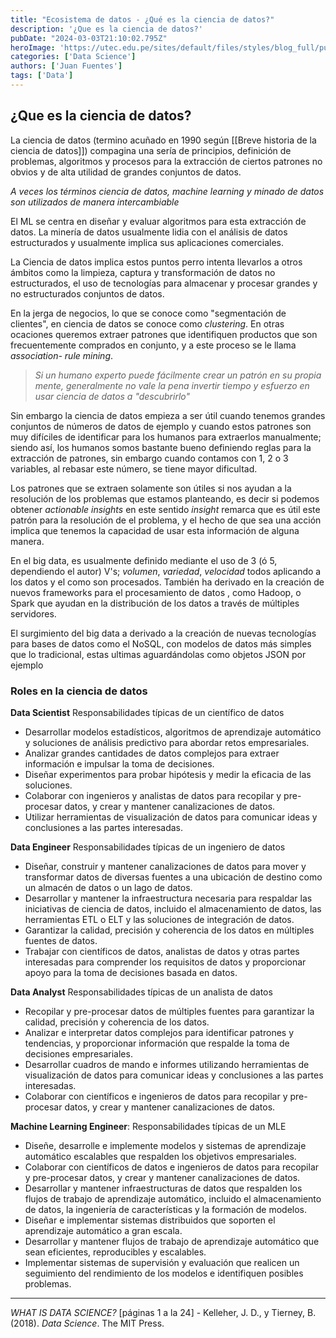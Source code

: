 ```yaml
---
title: "Ecosistema de datos - ¿Qué es la ciencia de datos?"
description: '¿Que es la ciencia de datos?'
pubDate: "2024-03-03T21:10:02.795Z"
heroImage: 'https://utec.edu.pe/sites/default/files/styles/blog_full/public/blog/800x400_3_0.jpg'
categories: ['Data Science']
authors: ['Juan Fuentes']
tags: ['Data']
---
```

## **¿Que es la ciencia de datos?**

La ciencia de datos (termino acuñado en 1990 según [[Breve historia de la ciencia de datos]]) compagina una sería de principios, definición de problemas, algoritmos y procesos para la extracción de ciertos patrones no obvios y de alta utilidad de grandes conjuntos de datos.

*A veces los términos ciencia de datos, machine learning y minado de datos son utilizados de manera intercambiable*

El ML se centra en diseñar y evaluar algoritmos para esta extracción de datos.
La minería de datos usualmente lidia con el análisis de datos estructurados y usualmente implica sus aplicaciones comerciales.

La Ciencia de datos implica estos puntos perro intenta llevarlos a otros ámbitos como la limpieza, captura y transformación de datos no estructurados, el uso de tecnologías para almacenar y procesar grandes y no estructurados conjuntos de datos.

En la jerga de negocios, lo que se conoce como "segmentación de clientes", en ciencia de datos se conoce como *clustering*. En otras ocaciones queremos extraer patrones que identifiquen productos que son frecuentemente comprados en conjunto, y a este proceso se le llama *association- rule mining*.

> *Si un humano experto puede fácilmente crear un patrón en su propia mente, generalmente no vale la pena invertir tiempo y esfuerzo en usar ciencia de datos a "descubrirlo"*

Sin embargo la ciencia de datos empieza a ser útil cuando tenemos grandes conjuntos de números de datos de ejemplo y cuando estos patrones son muy difíciles de identificar para los humanos para extraerlos manualmente; siendo así, los humanos somos bastante bueno definiendo reglas para la extracción de patrones, sin embargo cuando contamos con 1, 2 o 3 variables, al rebasar este número, se tiene mayor dificultad.

Los patrones que se extraen solamente son útiles si nos ayudan a la resolución de los problemas que estamos planteando, es decir si podemos obtener *actionable insights* en este sentido *insight* remarca que es útil este patrón para la resolución de el problema, y el hecho de que sea una acción implica que tenemos la capacidad de usar esta información de alguna manera.

En el big data, es usualmente definido mediante el uso de 3 (ó 5, dependiendo el autor) V's; *volumen*, *variedad*, *velocidad* todos aplicando a los datos y el como son procesados. También ha derivado en la creación de nuevos frameworks para el procesamiento de datos , como Hadoop, o Spark que ayudan en la distribución de los datos a través de múltiples servidores.

El surgimiento del big data a derivado a la creación de nuevas tecnologías para bases de datos como el NoSQL, con modelos de datos más simples que lo tradicional, estas ultimas aguardándolas como objetos JSON por ejemplo 

### Roles en la ciencia de datos
**Data Scientist**
Responsabilidades típicas de un científico de datos
* Desarrollar modelos estadísticos, algoritmos de aprendizaje automático y soluciones de análisis predictivo para abordar retos empresariales.
* Analizar grandes cantidades de datos complejos para extraer información e impulsar la toma de decisiones.
* Diseñar experimentos para probar hipótesis y medir la eficacia de las soluciones.
* Colaborar con ingenieros y analistas de datos para recopilar y pre-procesar datos, y crear y mantener canalizaciones de datos.
* Utilizar herramientas de visualización de datos para comunicar ideas y conclusiones a las partes interesadas.

**Data Engineer**
Responsabilidades típicas de un ingeniero de datos
* Diseñar, construir y mantener canalizaciones de datos para mover y transformar datos de diversas fuentes a una ubicación de destino como un almacén de datos o un lago de datos.
* Desarrollar y mantener la infraestructura necesaria para respaldar las iniciativas de ciencia de datos, incluido el almacenamiento de datos, las herramientas ETL o ELT y las soluciones de integración de datos.
* Garantizar la calidad, precisión y coherencia de los datos en múltiples fuentes de datos.
* Trabajar con científicos de datos, analistas de datos y otras partes interesadas para comprender los requisitos de datos y proporcionar apoyo para la toma de decisiones basada en datos.

**Data Analyst**
Responsabilidades típicas de un analista de datos
* Recopilar y pre-procesar datos de múltiples fuentes para garantizar la calidad, precisión y coherencia de los datos.
* Analizar e interpretar datos complejos para identificar patrones y tendencias, y proporcionar información que respalde la toma de decisiones empresariales.
* Desarrollar cuadros de mando e informes utilizando herramientas de visualización de datos para comunicar ideas y conclusiones a las partes interesadas.
* Colaborar con científicos e ingenieros de datos para recopilar y pre-procesar datos, y crear y mantener canalizaciones de datos.

**Machine Learning Engineer**:
Responsabilidades típicas de un MLE
* Diseñe, desarrolle e implemente modelos y sistemas de aprendizaje automático escalables que respalden los objetivos empresariales.
* Colaborar con científicos de datos e ingenieros de datos para recopilar y pre-procesar datos, y crear y mantener canalizaciones de datos.
* Desarrollar y mantener infraestructuras de datos que respalden los flujos de trabajo de aprendizaje automático, incluido el almacenamiento de datos, la ingeniería de características y la formación de modelos.
* Diseñar e implementar sistemas distribuidos que soporten el aprendizaje automático a gran escala.
* Desarrollar y mantener flujos de trabajo de aprendizaje automático que sean eficientes, reproducibles y escalables.
* Implementar sistemas de supervisión y evaluación que realicen un seguimiento del rendimiento de los modelos e identifiquen posibles problemas.


<hr>


_WHAT IS DATA SCIENCE?_ [páginas 1 a la 24] - Kelleher, J. D., y Tierney, B. (2018). _Data Science_. The MIT Press.